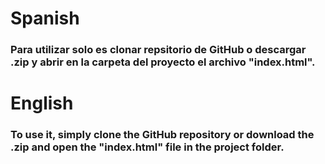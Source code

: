 # Spanish

### Para utilizar solo es clonar repsitorio de GitHub o descargar .zip y abrir en la carpeta del proyecto el archivo "index.html".

# English

### To use it, simply clone the GitHub repository or download the .zip and open the "index.html" file in the project folder.